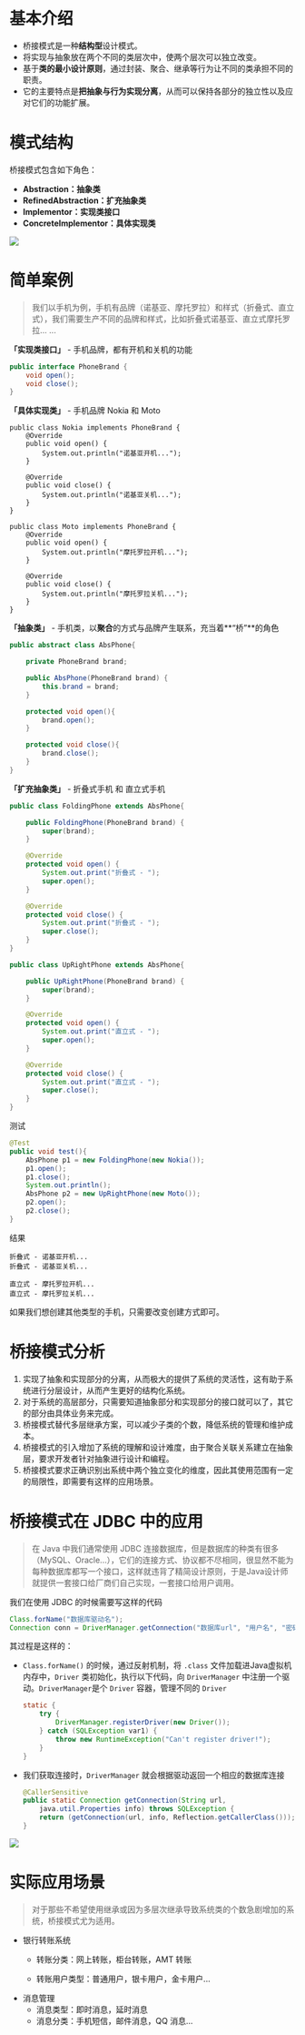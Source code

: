 # 基本介绍

- 桥接模式是一种**结构型**设计模式。
- 将实现与抽象放在两个不同的类层次中，使两个层次可以独立改变。
- 基于**类的最小设计原则**，通过封装、聚合、继承等行为让不同的类承担不同的职责。
- 它的主要特点是**把抽象与行为实现分离**，从而可以保持各部分的独立性以及应对它们的功能扩展。

# 模式结构

桥接模式包含如下角色：

- **Abstraction：抽象类**
- **RefinedAbstraction：扩充抽象类**
- **Implementor：实现类接口**
- **ConcreteImplementor：具体实现类**

![](https://gitee.com/songjilong/FigureBed/raw/master/img/20200331111609.png)

# 简单案例

> 我们以手机为例，手机有品牌（诺基亚、摩托罗拉）和样式（折叠式、直立式），我们需要生产不同的品牌和样式，比如折叠式诺基亚、直立式摩托罗拉... ...

**「实现类接口」** - 手机品牌，都有开机和关机的功能

```java
public interface PhoneBrand {
    void open();
    void close();
}
```

**「具体实现类」** - 手机品牌 Nokia 和 Moto 

```
public class Nokia implements PhoneBrand {
    @Override
    public void open() {
        System.out.println("诺基亚开机...");
    }

    @Override
    public void close() {
        System.out.println("诺基亚关机...");
    }
}
```

```
public class Moto implements PhoneBrand {
    @Override
    public void open() {
        System.out.println("摩托罗拉开机...");
    }

    @Override
    public void close() {
        System.out.println("摩托罗拉关机...");
    }
}
```

**「抽象类」** - 手机类，以**聚合**的方式与品牌产生联系，充当着**“桥”**的角色

```java
public abstract class AbsPhone{

    private PhoneBrand brand;

    public AbsPhone(PhoneBrand brand) {
        this.brand = brand;
    }

    protected void open(){
        brand.open();
    }

    protected void close(){
        brand.close();
    }
}
```

**「扩充抽象类」** - 折叠式手机 和 直立式手机

```java
public class FoldingPhone extends AbsPhone{

    public FoldingPhone(PhoneBrand brand) {
        super(brand);
    }

    @Override
    protected void open() {
        System.out.print("折叠式 - ");
        super.open();
    }

    @Override
    protected void close() {
        System.out.print("折叠式 - ");
        super.close();
    }
}
```

```java
public class UpRightPhone extends AbsPhone{

    public UpRightPhone(PhoneBrand brand) {
        super(brand);
    }

    @Override
    protected void open() {
        System.out.print("直立式 - ");
        super.open();
    }

    @Override
    protected void close() {
        System.out.print("直立式 - ");
        super.close();
    }
}
```

测试

```java
@Test
public void test(){
    AbsPhone p1 = new FoldingPhone(new Nokia());
    p1.open();
    p1.close();
    System.out.println();
    AbsPhone p2 = new UpRightPhone(new Moto());
    p2.open();
    p2.close();
}
```

结果

```
折叠式 - 诺基亚开机...
折叠式 - 诺基亚关机...

直立式 - 摩托罗拉开机...
直立式 - 摩托罗拉关机...
```

如果我们想创建其他类型的手机，只需要改变创建方式即可。

# 桥接模式分析

1. 实现了抽象和实现部分的分离，从而极大的提供了系统的灵活性，这有助于系统进行分层设计，从而产生更好的结构化系统。
2. 对于系统的高层部分，只需要知道抽象部分和实现部分的接口就可以了，其它的部分由具体业务来完成。
3. 桥接模式替代多层继承方案，可以减少子类的个数，降低系统的管理和维护成本。
4. 桥接模式的引入增加了系统的理解和设计难度，由于聚合关联关系建立在抽象层，要求开发者针对抽象进行设计和编程。
5. 桥接模式要求正确识别出系统中两个独立变化的维度，因此其使用范围有一定的局限性，即需要有这样的应用场景。

# 桥接模式在 JDBC 中的应用

> 在 Java 中我们通常使用 JDBC 连接数据库，但是数据库的种类有很多（MySQL、Oracle...），它们的连接方式、协议都不尽相同，很显然不能为每种数据库都写一个接口，这样就违背了精简设计原则，于是Java设计师就提供一套接口给厂商们自己实现，一套接口给用户调用。

我们在使用 JDBC 的时候需要写这样的代码

```java
Class.forName("数据库驱动名");
Connection conn = DriverManager.getConnection("数据库url", "用户名", "密码");
```

其过程是这样的：

- `Class.forName()` 的时候，通过反射机制，将 `.class` 文件加载进Java虚拟机内存中，`Driver` 类初始化，执行以下代码，向 `DriverManager` 中注册一个驱动。`DriverManager`是个 `Driver` 容器，管理不同的 `Driver`

    ```java
    static {
        try {
            DriverManager.registerDriver(new Driver());
        } catch (SQLException var1) {
            throw new RuntimeException("Can't register driver!");
        }
    }
    ```

- 我们获取连接时，`DriverManager` 就会根据驱动返回一个相应的数据库连接

    ```java
    @CallerSensitive
    public static Connection getConnection(String url,
        java.util.Properties info) throws SQLException {
        return (getConnection(url, info, Reflection.getCallerClass()));
    }
    ```

![](https://gitee.com/songjilong/FigureBed/raw/master/img/20200330182256.png)

# 实际应用场景

> 对于那些不希望使用继承或因为多层次继承导致系统类的个数急剧增加的系统，桥接模式尤为适用。

- 银行转账系统
    - 转账分类：网上转账，柜台转账，AMT 转账
      
    - 转账用户类型：普通用户，银卡用户，金卡用户...
- 消息管理
    - 消息类型：即时消息，延时消息
    - 消息分类：手机短信，邮件消息，QQ 消息...